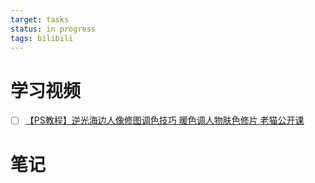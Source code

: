 ```yaml
---
target: tasks
status: in progress
tags: bilibili
---
```

# 学习视频
- [ ] [【PS教程】逆光海边人像修图调色技巧 暖色调人物肤色修片 老猫公开课](https://www.bilibili.com/video/BV1Et411p72P)
# 笔记
